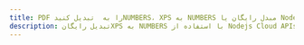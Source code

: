 ---title: PDF را به  تبدیل کنیدNUMBERS، XPS به NUMBERS مبدل رایگان یا Nodejs SDKdescription: تبدیل رایگانXPS به NUMBERS با استفاده از Nodejs Cloud APIs & SDK همچنین اسناد PDF را در Cloud ایجاد، ویرایش و رندر کنید.---